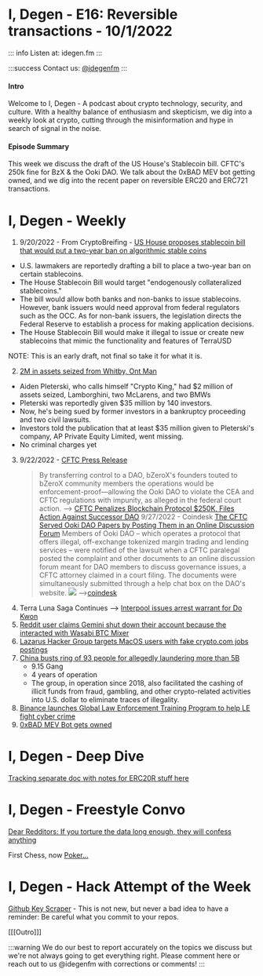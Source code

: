 # I, Degen - E16: Reversible transactions - 10/1/2022

::: info
Listen at: idegen.fm 
:::

:::success
Contact us: [@idegenfm](https://twitter.com/idegenfm)
:::

#### Intro
Welcome to I, Degen - A podcast about crypto technology, security, and culture. With a healthy balance of enthusiasm and skepticism, we dig into a weekly look at crypto, cutting through the misinformation and hype in search of signal in the noise.

#### Episode Summary

This week we discuss the draft of the US House's Stablecoin bill. CFTC's 250k fine for BzX & the Ooki DAO. We talk about the 0xBAD MEV bot getting owned, and we dig into the recent paper on reversible ERC20 and ERC721 transactions. 

# I, Degen - Weekly
1. 9/20/2022 - From CryptoBreifing - [US House proposes stablecoin bill that would put a two-year ban on algorithmic stable coins](https://cryptobriefing.com/could-the-new-house-stablecoin-bill-kill-frax-and-dai/)
    
* U.S. lawmakers are reportedly drafting a bill to place a two-year ban on certain stablecoins.
* The House Stablecoin Bill would target "endogenously collateralized stablecoins."
* The bill would allow both banks and non-banks to issue stablecoins. However, bank issuers would need approval from federal regulators such as the OCC. As for non-bank issuers, the legislation directs the Federal Reserve to establish a process for making application decisions.
* The House Stablecoin Bill would make it illegal to issue or create new stablecoins that mimic the functionality and features of TerraUSD

NOTE: This is an early draft, not final so take it for what it is. 

2. [2M in assets seized from Whitby, Ont Man ](https://www.businessinsider.com/self-described-crypto-king-aiden-pleterski-sued-cars-seized-report-2022-9)
* Aiden Pleterski, who calls himself "Crypto King," had $2 million of assets seized, Lamborghini, two McLarens, and two BMWs
* Pleterski was reportedly given $35 million by 140 investors.
* Now, he's being sued by former investors in a bankruptcy proceeding and two civil lawsuits.
* Investors told the publication that at least $35 million given to Pleterski's company, AP Private Equity Limited, went missing. 
* No criminal charges yet

3. 9/22/2022 - [CFTC Press Release](https://www.cftc.gov/PressRoom/PressReleases/8590-22)
    > By transferring control to a DAO, bZeroX's founders touted to bZeroX community members the operations would be enforcement-proof—allowing the Ooki DAO to violate the CEA and CFTC regulations with impunity, as alleged in the federal court action. 
    --> [CFTC Penalizes Blockchain Protocol $250K, Files Action Against Successor DAO](https://www.coindesk.com/policy/2022/09/22/cftc-penalizes-blockchain-protocol-250k-files-action-against-successor-dao/)
    9/27/2022 - Coindesk [The CFTC Served Ooki DAO Papers by Posting Them in an Online Discussion Forum](https://www.coindesk.com/policy/2022/09/28/the-cftc-served-ooki-dao-papers-by-posting-them-in-an-online-discussion-forum/)
    > Members of Ooki DAO – which operates a protocol that offers illegal, off-exchange tokenized margin trading and lending services – were notified of the lawsuit when a CFTC paralegal posted the complaint and other documents to an online discussion forum meant for DAO members to discuss governance issues, a CFTC attorney claimed in a court filing. The documents were simultaneously submitted through a help chat box on the DAO's website.
    > ![](https://hackmd.io/_uploads/B11g1w7Mj.png)
-->[coindesk](https://www.reddit.com/r/defi/comments/xmv8g2/each_of_the_people_who_hold_the_tokens_for_the/)
4. Terra Luna Saga Continues --> [Interpool issues arrest warrant for Do Kwon]()
5. [Reddit user claims Gemini shut down their account because the interacted with Wasabi BTC Mixer](https://www.reddit.com/r/Bitcoin/comments/xqs8uw/i_had_zero_issues_with_gemini_for_years_thought/)
6. [Lazarus Hacker Group targets MacOS users with fake crypto.com jobs postings](https://bitcoinist.com/lazarus-hacker-group-targets-macos-crypto-jobs/)
7. [China busts ring of 93 people for allegedly laundering more than 5B](https://bitcoinist.com/crypto-bust-chinese-cops-collar-93-criminals/)
    - 9.15 Gang
    - 4 years of operation 
    - The group, in operation since 2018, also facilitated the cashing of illicit funds from fraud, gambling, and other crypto-related activities into U.S. dollar to eliminate traces of illegality.
8. [Binance launches Global Law Enforcement Training Program to help LE fight cyber crime](https://cryptoslate.com/binance-launches-new-program-to-help-law-enforcement-fight-cyber-crime/)
9. [0xBAD MEV Bot gets owned](https://rekt.news/ripmevbot/)

# I, Degen - Deep Dive 

[Tracking separate doc with notes for ERC20R stuff here](https://hackmd.io/@idegen/E16-research-notes-reversible-txs) 

# I, Degen - Freestyle Convo

[Dear Redditors: If you torture the data long enough, they will confess anything](https://www.reddit.com/r/chess/comments/xqk41l/dear_redditors_if_you_torture_the_data_long/)

First Chess, now [Poker...](https://dknation.draftkings.com/2022/9/30/23380007/garrett-adelstein-vs-robbi-jade-lew-on-hustler-casino-live-cheating-scandal-accusation-refund)

# I, Degen - Hack Attempt of the Week
[Github Key Scraper](https://www.reddit.com/r/ethdev/comments/xqi41p/annoying_github_scam_i_fell_into/) - This is not new, but never a bad idea to have a reminder: Be careful what you commit to your repos. 

[[[Outro]]]

:::warning
We do our best to report accurately on the topics we discuss but we're not always going to get everything right. Please comment here or reach out to us @idegenfm with corrections or comments!
:::